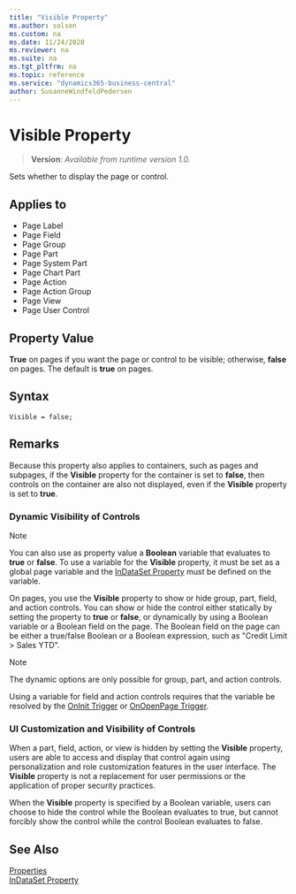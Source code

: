 ```yaml
---
title: "Visible Property"
ms.author: solsen
ms.custom: na
ms.date: 11/24/2020
ms.reviewer: na
ms.suite: na
ms.tgt_pltfrm: na
ms.topic: reference
ms.service: "dynamics365-business-central"
author: SusanneWindfeldPedersen
---
```

[//]: # (START>DO_NOT_EDIT)
[//]: # (IMPORTANT:Do not edit any of the content between here and the END>DO_NOT_EDIT.)
[//]: # (Any modifications should be made in the .xml files in the ModernDev repo.)
# Visible Property
> **Version**: _Available from runtime version 1.0._

Sets whether to display the page or control.

## Applies to
-   Page Label
-   Page Field
-   Page Group
-   Page Part
-   Page System Part
-   Page Chart Part
-   Page Action
-   Page Action Group
-   Page View
-   Page User Control


[//]: # (IMPORTANT: END>DO_NOT_EDIT)


## Property Value  

**True** on pages if you want the page or control to be visible; otherwise, **false** on pages. The default is **true** on pages.  

## Syntax

```AL
Visible = false;
```

## Remarks  

Because this property also applies to containers, such as pages and subpages, if the **Visible** property for the container is set to **false**, then controls on the container are also not displayed, even if the **Visible** property is set to **true**.  

### Dynamic Visibility of Controls

> [!NOTE]  
> You can also use as property value a **Boolean** variable that evaluates to **true** or **false**. To use a variable for the **Visible** property, it must be set as a global page variable and the [InDataSet Property](../methods/devenv-indataset-attribute.md) must be defined on the variable.   

On pages, you use the **Visible** property to show or hide group, part, field, and action controls. You can show or hide the control either statically by setting the property to **true** or **false**, or dynamically by using a Boolean variable or a Boolean field on the page. The Boolean field on the page can be either a true/false Boolean or a Boolean expression, such as "Credit Limit > Sales YTD".  

> [!NOTE]  
> The dynamic options are only possible for group, part, and action controls.  

Using a variable for field and action controls requires that the variable be resolved by the [OnInit Trigger](../triggers/devenv-oninit-trigger.md) or [OnOpenPage Trigger](../triggers/devenv-onopenpage-trigger.md).  


### UI Customization and Visibility of Controls

When a part, field, action, or view is hidden by setting the **Visible** property, users are able to access and display that control again using personalization and role customization features in the user interface. The **Visible** property is not a replacement for user permissions or the application of proper security practices.  

When the **Visible** property is specified by a Boolean variable, users can choose to hide the control while the Boolean evaluates to true, but cannot forcibly show the control while the control Boolean evaluates to false.

## See Also  

[Properties](devenv-properties.md)  
[InDataSet Property](../methods/devenv-indataset-attribute.md)
